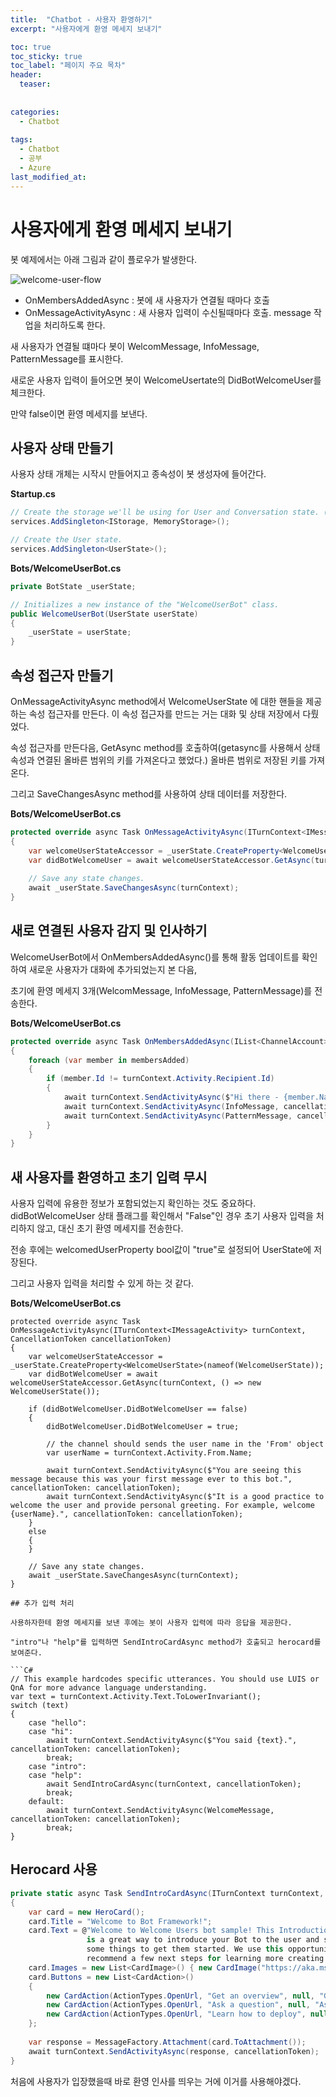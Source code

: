 ```yaml
---
title:  "Chatbot - 사용자 환영하기"
excerpt: "사용자에게 환영 메세지 보내기"

toc: true
toc_sticky: true
toc_label: "페이지 주요 목차"
header:
  teaser: 
  
  
categories:
  - Chatbot
  
tags:
  - Chatbot
  - 공부
  - Azure
last_modified_at: 
---
```


사용자에게 환영 메세지 보내기
==========

봇 예제에서는 아래 그림과 같이 플로우가 발생한다.

![welcome-user-flow](https://user-images.githubusercontent.com/41438361/87150471-12670300-c2ed-11ea-81dc-f1053d341dca.png)

* OnMembersAddedAsync : 봇에 새 사용자가 연결될 때마다 호출
* OnMessageActivityAsync : 새 사용자 입력이 수신될때마다 호출. message 작업을 처리하도록 한다.

새 사용자가 연결될 떄마다 봇이 WelcomMessage, InfoMessage, PatternMessage를 표시한다. 

새로운 사용자 입력이 들어오면 봇이 WelcomeUsertate의 DidBotWelcomeUser를 체크한다.

만약 false이면 환영 메세지를 보낸다.

## 사용자 상태 만들기

사용자 상태 개체는 시작시 만들어지고 종속성이 봇 생성자에 들어간다.

**Startup.cs**

```C#
// Create the storage we'll be using for User and Conversation state. (Memory is great for testing purposes.)
services.AddSingleton<IStorage, MemoryStorage>();

// Create the User state.
services.AddSingleton<UserState>();
```

**Bots/WelcomeUserBot.cs**

```C#
private BotState _userState;

// Initializes a new instance of the "WelcomeUserBot" class.
public WelcomeUserBot(UserState userState)
{
    _userState = userState;
}
```

## 속성 접근자 만들기

OnMessageActivityAsync method에서 WelcomeUserState 에 대한 핸들을 제공하는 속성 접근자를 만든다.
이 속성 접근자를 만드는 거는 대화 및 상태 저장에서 다뤘었다.

속성 접근자를 만든다음, GetAsync method를 호출하여(getasync를 사용해서 상태 속성과 연결된 올바른
범위의 키를 가져온다고 했었다.) 올바른 범위로 저장된 키를 가져온다.

그리고 SaveChangesAsync method를 사용하여 상태 데이터를 저장한다.

**Bots/WelcomeUserBot.cs**

```C#
protected override async Task OnMessageActivityAsync(ITurnContext<IMessageActivity> turnContext, CancellationToken cancellationToken)
{
    var welcomeUserStateAccessor = _userState.CreateProperty<WelcomeUserState>(nameof(WelcomeUserState));
    var didBotWelcomeUser = await welcomeUserStateAccessor.GetAsync(turnContext, () => new WelcomeUserState());
    
    // Save any state changes.
    await _userState.SaveChangesAsync(turnContext);
}
```

## 새로 연결된 사용자 감지 및 인사하기

WelcomeUserBot에서 OnMembersAddedAsync()를 통해 활동 업데이트를 확인하여 새로운 사용자가 대화에 추가되었는지 본 다음,

초기에 환영 메세지 3개(WelcomMessage, InfoMessage, PatternMessage)를 전송한다.

**Bots/WelcomeUserBot.cs**

```C#
protected override async Task OnMembersAddedAsync(IList<ChannelAccount> membersAdded, ITurnContext<IConversationUpdateActivity> turnContext, CancellationToken cancellationToken)
{
    foreach (var member in membersAdded)
    {
        if (member.Id != turnContext.Activity.Recipient.Id)
        {
            await turnContext.SendActivityAsync($"Hi there - {member.Name}. {WelcomeMessage}", cancellationToken: cancellationToken);
            await turnContext.SendActivityAsync(InfoMessage, cancellationToken: cancellationToken);
            await turnContext.SendActivityAsync(PatternMessage, cancellationToken: cancellationToken);
        }
    }
}
```

## 새 사용자를 환영하고 초기 입력 무시

사용자 입력에 유용한 정보가 포함되었는지 확인하는 것도 중요하다. didBotWelcomeUser 상태 플래그를 확인해서
"False"인 경우 초기 사용자 입력을 처리하지 않고, 대신 초기 환영 메세지를 전송한다. 

전송 후에는 welcomedUserProperty bool값이 "true"로 설정되어 UserState에 저장된다.

그리고 사용자 입력을 처리할 수 있게 하는 것 같다.

**Bots/WelcomeUserBot.cs**

```
protected override async Task OnMessageActivityAsync(ITurnContext<IMessageActivity> turnContext, CancellationToken cancellationToken)
{
    var welcomeUserStateAccessor = _userState.CreateProperty<WelcomeUserState>(nameof(WelcomeUserState));
    var didBotWelcomeUser = await welcomeUserStateAccessor.GetAsync(turnContext, () => new WelcomeUserState());

    if (didBotWelcomeUser.DidBotWelcomeUser == false)
    {
        didBotWelcomeUser.DidBotWelcomeUser = true;

        // the channel should sends the user name in the 'From' object
        var userName = turnContext.Activity.From.Name;

        await turnContext.SendActivityAsync($"You are seeing this message because this was your first message ever to this bot.", cancellationToken: cancellationToken);
        await turnContext.SendActivityAsync($"It is a good practice to welcome the user and provide personal greeting. For example, welcome {userName}.", cancellationToken: cancellationToken);
    }
    else
    {
    }

    // Save any state changes.
    await _userState.SaveChangesAsync(turnContext);
}

## 추가 입력 처리

사용하자한테 환영 메세지를 보낸 후에는 봇이 사용자 입력에 따라 응답을 제공한다.

"intro"나 "help"를 입력하면 SendIntroCardAsync method가 호출되고 herocard를 보여준다.

```C#
// This example hardcodes specific utterances. You should use LUIS or QnA for more advance language understanding.
var text = turnContext.Activity.Text.ToLowerInvariant();
switch (text)
{
    case "hello":
    case "hi":
        await turnContext.SendActivityAsync($"You said {text}.", cancellationToken: cancellationToken);
        break;
    case "intro":
    case "help":
        await SendIntroCardAsync(turnContext, cancellationToken);
        break;
    default:
        await turnContext.SendActivityAsync(WelcomeMessage, cancellationToken: cancellationToken);
        break;
}
```

## Herocard 사용

```C#
private static async Task SendIntroCardAsync(ITurnContext turnContext, CancellationToken cancellationToken)
{
    var card = new HeroCard();
    card.Title = "Welcome to Bot Framework!";
    card.Text = @"Welcome to Welcome Users bot sample! This Introduction card
                 is a great way to introduce your Bot to the user and suggest
                 some things to get them started. We use this opportunity to
                 recommend a few next steps for learning more creating and deploying bots.";
    card.Images = new List<CardImage>() { new CardImage("https://aka.ms/bf-welcome-card-image") };
    card.Buttons = new List<CardAction>()
    {
        new CardAction(ActionTypes.OpenUrl, "Get an overview", null, "Get an overview", "Get an overview", "https://docs.microsoft.com/en-us/azure/bot-service/?view=azure-bot-service-4.0"),
        new CardAction(ActionTypes.OpenUrl, "Ask a question", null, "Ask a question", "Ask a question", "https://stackoverflow.com/questions/tagged/botframework"),
        new CardAction(ActionTypes.OpenUrl, "Learn how to deploy", null, "Learn how to deploy", "Learn how to deploy", "https://docs.microsoft.com/en-us/azure/bot-service/bot-builder-howto-deploy-azure?view=azure-bot-service-4.0"),
    };
    
    var response = MessageFactory.Attachment(card.ToAttachment());
    await turnContext.SendActivityAsync(response, cancellationToken);
}
```

처음에 사용자가 입장했을때 바로 환영 인사를 띄우는 거에 이거를 사용해야겠다.
